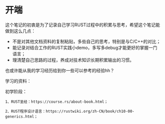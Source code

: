# 开端

这个笔记的初衷是为了记录自己学习RUST过程中的积累与思考，希望这个笔记能做到这么几点：
- 不是对其他文档资料的复制粘贴，多些自己的思考，特别是与C/C++的对比；
- 能记录对结合工作的RUST实践小demo，多写多debug才能更好的掌握一门语言；
- 理清楚自己思路的过程，养成对技术知识长期积累输出的习惯。

也或许能从我的学习经历给到你一些可以参考的经验hh？

学习的资料：

初学阶段：

    1、RUST圣经：https://course.rs/about-book.html；

    2、RUST程序设计语言：https://rustwiki.org/zh-CN/book/ch10-00-generics.html；